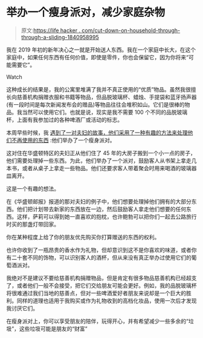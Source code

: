 # 举办一个瘦身派对，减少家庭杂物

> 原文:[https://life hacker . com/cut-down-on-household-through-through-a-sliding-1840958995](https://lifehacker.com/cut-down-on-household-clutter-by-throwing-a-downsizing-1840958995)

我在 2019 年初的新年决心之一就是开始送人东西。我在一个家庭中长大，在这个家庭中，如果任何东西有任何价值，即使是零件，你也会保留它，因为你将来“可能需要它”。

Watch

这种成长的结果是，我的公寓里堆满了我并不真正使用的“优质”物品。虽然我很擅长向慈善机构捐赠衣服和书籍等物品，但品脱玻璃杯、蜡烛、手提袋和蓝牙扬声器(有一段时间是每次新闻发布会的赠品)等物品往往会堆积如山。它们是很棒的物品。我当然可以使用它们。也就是说，现实是我不需要 100 个不同的品脱玻璃杯，上面有我参加过的各种啤酒厂或活动的标志。

本周早些时候，我 [遇到了一对夫妇的故事，他们采用了一种有趣的方法来处理他们不再使用的东西](https://www.inquirer.com/real-estate/home/downsizing-decluttering-aging-housing-condo-20191130.html?fbclid=IwAR3J11zUvHH_YGvxgAnRBWtNbeQTEWTqgEzZJ1k9J6pgPq3YXip6VjLMtSE) :他们举办了一个瘦身派对。

这对住在华盛顿特区的夫妇正从他们住了 45 年的大房子搬到一个小一点的房子，他们需要处理掉一些东西。为此，他们举办了一个派对，鼓励客人从书架上拿走几本书，或者从桌子上拿走一些物品。他们还要求客人带着聚会时用来喝酒的玻璃器皿离开。

这是一个有趣的想法。

在《华盛顿邮报》报道的那对夫妇的例子中，他们想要处理掉他们拥有的大部分东西。他们把计划带去新家的东西放在一边，然后鼓励客人拿走他们想要的任何东西。这样，萨莉可以得到她一直喜欢的抱枕，也许鲍勃可以把你们一起去公路旅行时买的那盏灯带回家。

你在某种程度上给了你的朋友优先购买你打算赠送的东西的权利。

也许你收到了一瓶昂贵的香水作为礼物，但却意识到这不是你喜欢的味道，或者你有二十套不同的饰物，可以识别客人的酒杯，但从来没有真正举办过使用它们的葡萄酒派对。

我绝对不是建议不要给慈善机构捐赠物品，但是肯定有很多物品慈善机构已经超支了，或者他们一般不会接受，把它们交给朋友可能会更好。例如，我的品脱玻璃杯将很难通过我们当地的慈善点，但对一些啤酒爱好者朋友来说却是一个巨大的胜利。同样的道理也适用于我购买或作为礼物收到的高档化妆品，使用一次后才发现我讨厌它们。

在瘦身派对上，你可以享受朋友的陪伴，玩得开心，并有希望减少一些多余的“垃圾”，这些垃圾可能是朋友的“财富”